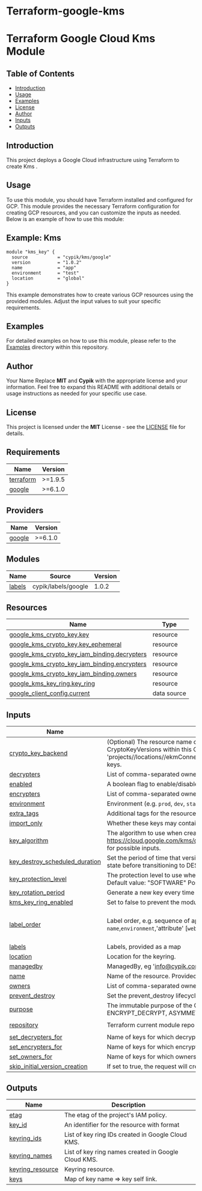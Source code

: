 # Terraform-google-kms
# Terraform Google Cloud Kms Module
## Table of Contents

- [Introduction](#introduction)
- [Usage](#usage)
- [Examples](#examples)
- [License](#license)
- [Author](#author)
- [Inputs](#inputs)
- [Outputs](#outputs)

## Introduction
This project deploys a Google Cloud infrastructure using Terraform to create Kms .
## Usage
To use this module, you should have Terraform installed and configured for GCP. This module provides the necessary Terraform configuration for creating GCP resources, and you can customize the inputs as needed. Below is an example of how to use this module:
## Example: Kms

```hcl
module "kms_key" {
  source           = "cypik/kms/google"
  version          = "1.0.2"
  name             = "app"
  environment      = "test"
  location         = "global"
}
```
This example demonstrates how to create various GCP resources using the provided modules. Adjust the input values to suit your specific requirements.

## Examples
For detailed examples on how to use this module, please refer to the [Examples](https://github.com/cypik/terraform-google-kms/tree/master/example) directory within this repository.

## Author
Your Name Replace **MIT** and **Cypik** with the appropriate license and your information. Feel free to expand this README with additional details or usage instructions as needed for your specific use case.

## License
This project is licensed under the **MIT** License - see the [LICENSE](https://github.com/cypik/terraform-google-kms/blob/master/LICENSE) file for details.

<!-- BEGIN_TF_DOCS -->
## Requirements

| Name | Version |
|------|---------|
| <a name="requirement_terraform"></a> [terraform](#requirement\_terraform) | >=1.9.5 |
| <a name="requirement_google"></a> [google](#requirement\_google) | >=6.1.0 |

## Providers

| Name | Version |
|------|---------|
| <a name="provider_google"></a> [google](#provider\_google) | >=6.1.0 |

## Modules

| Name | Source | Version |
|------|--------|---------|
| <a name="module_labels"></a> [labels](#module\_labels) | cypik/labels/google | 1.0.2 |

## Resources

| Name | Type |
|------|------|
| [google_kms_crypto_key.key](https://registry.terraform.io/providers/hashicorp/google/latest/docs/resources/kms_crypto_key) | resource |
| [google_kms_crypto_key.key_ephemeral](https://registry.terraform.io/providers/hashicorp/google/latest/docs/resources/kms_crypto_key) | resource |
| [google_kms_crypto_key_iam_binding.decrypters](https://registry.terraform.io/providers/hashicorp/google/latest/docs/resources/kms_crypto_key_iam_binding) | resource |
| [google_kms_crypto_key_iam_binding.encrypters](https://registry.terraform.io/providers/hashicorp/google/latest/docs/resources/kms_crypto_key_iam_binding) | resource |
| [google_kms_crypto_key_iam_binding.owners](https://registry.terraform.io/providers/hashicorp/google/latest/docs/resources/kms_crypto_key_iam_binding) | resource |
| [google_kms_key_ring.key_ring](https://registry.terraform.io/providers/hashicorp/google/latest/docs/resources/kms_key_ring) | resource |
| [google_client_config.current](https://registry.terraform.io/providers/hashicorp/google/latest/docs/data-sources/client_config) | data source |

## Inputs

| Name | Description | Type | Default | Required |
|------|-------------|------|---------|:--------:|
| <a name="input_crypto_key_backend"></a> [crypto\_key\_backend](#input\_crypto\_key\_backend) | (Optional) The resource name of the backend environment associated with all CryptoKeyVersions within this CryptoKey. The resource name is in the format 'projects//locations//ekmConnections/*' and only applies to 'EXTERNAL\_VPC' keys. | `string` | `null` | no |
| <a name="input_decrypters"></a> [decrypters](#input\_decrypters) | List of comma-separated owners for each key declared in set\_decrypters\_for. | `list(string)` | `[]` | no |
| <a name="input_enabled"></a> [enabled](#input\_enabled) | A boolean flag to enable/disable service-account . | `bool` | `true` | no |
| <a name="input_encrypters"></a> [encrypters](#input\_encrypters) | List of comma-separated owners for each key declared in set\_encrypters\_for. | `list(string)` | `[]` | no |
| <a name="input_environment"></a> [environment](#input\_environment) | Environment (e.g. `prod`, `dev`, `staging`). | `string` | `""` | no |
| <a name="input_extra_tags"></a> [extra\_tags](#input\_extra\_tags) | Additional tags for the resource. | `map(string)` | `{}` | no |
| <a name="input_import_only"></a> [import\_only](#input\_import\_only) | Whether these keys may contain imported versions only. | `bool` | `false` | no |
| <a name="input_key_algorithm"></a> [key\_algorithm](#input\_key\_algorithm) | The algorithm to use when creating a version based on this template. See the https://cloud.google.com/kms/docs/reference/rest/v1/CryptoKeyVersionAlgorithm for possible inputs. | `string` | `"GOOGLE_SYMMETRIC_ENCRYPTION"` | no |
| <a name="input_key_destroy_scheduled_duration"></a> [key\_destroy\_scheduled\_duration](#input\_key\_destroy\_scheduled\_duration) | Set the period of time that versions of keys spend in the DESTROY\_SCHEDULED state before transitioning to DESTROYED. | `string` | `null` | no |
| <a name="input_key_protection_level"></a> [key\_protection\_level](#input\_key\_protection\_level) | The protection level to use when creating a version based on this template. Default value: "SOFTWARE" Possible values: ["SOFTWARE", "HSM"] | `string` | `"SOFTWARE"` | no |
| <a name="input_key_rotation_period"></a> [key\_rotation\_period](#input\_key\_rotation\_period) | Generate a new key every time this period passes. | `string` | `"100000s"` | no |
| <a name="input_kms_key_ring_enabled"></a> [kms\_key\_ring\_enabled](#input\_kms\_key\_ring\_enabled) | Set to false to prevent the module from creating any resources. | `bool` | `true` | no |
| <a name="input_label_order"></a> [label\_order](#input\_label\_order) | Label order, e.g. sequence of application name and environment `name`,`environment`,'attribute' [`webserver`,`qa`,`devops`,`public`,] . | `list(string)` | <pre>[<br>  "name",<br>  "environment"<br>]</pre> | no |
| <a name="input_labels"></a> [labels](#input\_labels) | Labels, provided as a map | `map(string)` | `{}` | no |
| <a name="input_location"></a> [location](#input\_location) | Location for the keyring. | `string` | `""` | no |
| <a name="input_managedby"></a> [managedby](#input\_managedby) | ManagedBy, eg 'info@cypik.com' | `string` | `"info@cypik.com"` | no |
| <a name="input_name"></a> [name](#input\_name) | Name of the resource. Provided by the client when the resource is created. | `string` | `"test"` | no |
| <a name="input_owners"></a> [owners](#input\_owners) | List of comma-separated owners for each key declared in set\_owners\_for. | `list(string)` | `[]` | no |
| <a name="input_prevent_destroy"></a> [prevent\_destroy](#input\_prevent\_destroy) | Set the prevent\_destroy lifecycle attribute on keys. | `bool` | `true` | no |
| <a name="input_purpose"></a> [purpose](#input\_purpose) | The immutable purpose of the CryptoKey. Possible values are ENCRYPT\_DECRYPT, ASYMMETRIC\_SIGN, and ASYMMETRIC\_DECRYPT. | `string` | `"ENCRYPT_DECRYPT"` | no |
| <a name="input_repository"></a> [repository](#input\_repository) | Terraform current module repo | `string` | `"https://github.com/cypik/terraform-google-kms"` | no |
| <a name="input_set_decrypters_for"></a> [set\_decrypters\_for](#input\_set\_decrypters\_for) | Name of keys for which decrypters will be set. | `list(string)` | `[]` | no |
| <a name="input_set_encrypters_for"></a> [set\_encrypters\_for](#input\_set\_encrypters\_for) | Name of keys for which encrypters will be set. | `list(string)` | `[]` | no |
| <a name="input_set_owners_for"></a> [set\_owners\_for](#input\_set\_owners\_for) | Name of keys for which owners will be set. | `list(string)` | `[]` | no |
| <a name="input_skip_initial_version_creation"></a> [skip\_initial\_version\_creation](#input\_skip\_initial\_version\_creation) | If set to true, the request will create CryptoKeys without any CryptoKeyVersions. | `bool` | `false` | no |

## Outputs

| Name | Description |
|------|-------------|
| <a name="output_etag"></a> [etag](#output\_etag) | The etag of the project's IAM policy. |
| <a name="output_key_id"></a> [key\_id](#output\_key\_id) | An identifier for the resource with format |
| <a name="output_keyring_ids"></a> [keyring\_ids](#output\_keyring\_ids) | List of key ring IDs created in Google Cloud KMS. |
| <a name="output_keyring_names"></a> [keyring\_names](#output\_keyring\_names) | List of key ring names created in Google Cloud KMS. |
| <a name="output_keyring_resource"></a> [keyring\_resource](#output\_keyring\_resource) | Keyring resource. |
| <a name="output_keys"></a> [keys](#output\_keys) | Map of key name => key self link. |
<!-- END_TF_DOCS -->
